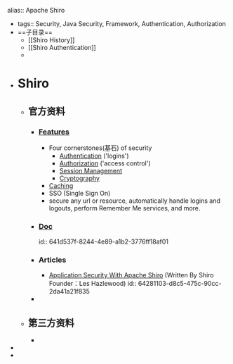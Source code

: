 alias:: Apache Shiro

- tags:: Security, Java Security, Framework, Authentication, Authorization
- ==子目录==
	- [[Shiro History]]
	- [[Shiro Authentication]]
	-
- # Shiro
	- ## 官方资料
		- ### [Features](https://shiro.apache.org/features.html)
			- Four cornerstones(基石) of security
				- [Authentication](https://shiro.apache.org/authentication-features.html) ('logins')
				- [Authorization](https://shiro.apache.org/authorization-features.html) ('access control')
				- [Session Management](https://shiro.apache.org/session-management-features.html)
				- [Cryptography](https://shiro.apache.org/cryptography-features.html)
			- [Caching](https://shiro.apache.org/caching.html)
			- SSO (Single Sign On)
			- secure any url or resource, automatically handle logins and logouts, perform Remember Me services, and more.
		- ### [Doc](https://shiro.apache.org/documentation.html)
		  id:: 641d537f-8244-4e89-a1b2-3776ff18af01
		- ### Articles
			- [Application Security With Apache Shiro](https://www.infoq.com/articles/apache-shiro/)  (Written By Shiro Founder：Les Hazlewood)
			  id:: 64281103-d8c5-475c-90cc-2da41a21f835
		-
	- ## 第三方资料
		-
-
-